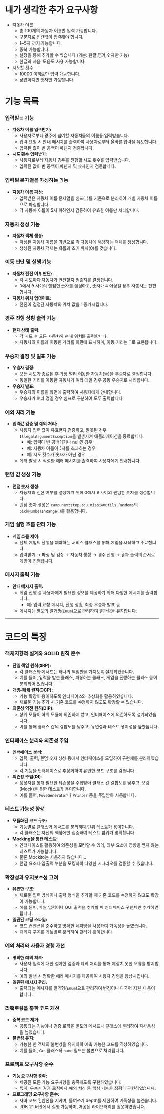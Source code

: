 # 내가 생각한 추가 요구사항

- 자동차 이름
    - 총 100개의 자동차 이름만 입력 가능합니다.
    - 구분자로 빈칸없이 입력해야 합니다.
    - 1~5자 까지 가능합니다.
    - 중복 가능합니다.
    - 설정을 통해 추가할 수 있습니다 (기본: 한글,영어,숫자만 가능)
    - 한글의 자음, 모음도 사용 가능합니다.
- 시도할 횟수
    - 10000 이하로만 입력 가능합니다.
    - 당연하지만 숫자만 가능합니다.

# 기능 목록

### **입력받는 기능**

- **자동차 이름 입력받기:**
    - 사용자로부터 경주에 참여할 자동차들의 이름을 입력받습니다.
    - 입력 요청 시 안내 메시지를 출력하여 사용자로부터 올바른 입력을 유도합니다.
    - 입력된 값이 빈 공백이 아닌지 검증합니다.
- **시도 횟수 입력받기:**
    - 사용자로부터 자동차 경주를 진행할 시도 횟수를 입력받습니다.
    - 입력된 값이 빈 공백이 아닌지 및 숫자인지 검증합니다.

### **입력된 문자열을 파싱하는 기능**

- **자동차 이름 파싱:**
    - 입력받은 자동차 이름 문자열을 쉼표(`,`)를 기준으로 분리하여 개별 자동차 이름으로 파싱합니다.
    - 각 자동차 이름이 5자 이하인지 검증하여 유효한 이름만 처리합니다.

### **자동차 생성 기능**

- **자동차 객체 생성:**
    - 파싱된 자동차 이름을 기반으로 각 자동차에 해당하는 객체를 생성합니다.
    - 생성된 자동차 객체는 이름과 초기 위치(0)를 갖습니다.

### **이동 판단 및 실행 기능**

- **자동차 전진 여부 판단:**
    - 각 시도마다 자동차가 전진할지 멈출지를 결정합니다.
    - 0에서 9 사이의 랜덤한 숫자를 생성하고, 숫자가 4 이상일 경우 자동차는 전진합니다.
- **자동차 위치 업데이트:**
    - 전진이 결정된 자동차의 위치 값을 1 증가시킵니다.

### **경주 진행 상황 출력 기능**

- **현재 상태 출력:**
    - 각 시도 후 모든 자동차의 현재 위치를 출력합니다.
    - 자동차의 이름과 이동한 거리를 화면에 표시하며, 이동 거리는 ``로 표현됩니다.

### **우승자 결정 및 발표 기능**

- **우승자 결정:**
    - 모든 시도가 종료된 후 가장 멀리 이동한 자동차(들)을 우승자로 결정합니다.
    - 동일한 거리를 이동한 자동차가 여러 대일 경우 공동 우승자로 처리합니다.
- **우승자 발표:**
    - 우승자의 이름을 화면에 출력하여 사용자에게 안내합니다.
    - 우승자가 여러 명일 경우 쉼표로 구분하여 모두 출력합니다.

### **예외 처리 기능**

- **입력값 검증 및 예외 처리:**
    - 사용자 입력 값이 유효한지 검증하고, 잘못된 경우 `IllegalArgumentException`을 발생시켜 애플리케이션을 종료합니다.
        - 예: 입력이 빈 공백이거나 null인 경우
        - 예: 자동차 이름이 5자를 초과하는 경우
        - 예: 시도 횟수가 숫자가 아닌 경우
    - 에러 발생 시 적절한 에러 메시지를 출력하여 사용자에게 안내합니다.

### **랜덤 값 생성 기능**

- **랜덤 숫자 생성:**
    - 자동차의 전진 여부를 결정하기 위해 0에서 9 사이의 랜덤한 숫자를 생성합니다.
    - 랜덤 숫자 생성은 `camp.nextstep.edu.missionutils.Randoms`의 `pickNumberInRange()`를 활용합니다.

### **게임 실행 흐름 관리 기능**

- **게임 흐름 제어:**
    - 전체 게임의 진행을 제어하는 서비스 클래스를 통해 게임을 시작하고 종료합니다.
    - 입력받기 → 파싱 및 검증 → 자동차 생성 → 경주 진행 → 결과 출력의 순서로 게임이 진행됩니다.

### **메시지 출력 기능**

- **안내 메시지 출력:**
    - 게임 진행 중 사용자에게 필요한 정보를 제공하기 위해 다양한 메시지를 출력합니다.
        - 예: 입력 요청 메시지, 진행 상황, 최종 우승자 발표 등
    - 메시지는 별도의 열거형(`Enum`)으로 관리하여 일관성을 유지합니다.

---

# 코드의 특징

### **객체지향적 설계와 SOLID 원칙 준수**

- **단일 책임 원칙(SRP):**
    - 각 클래스와 메서드는 하나의 책임만을 가지도록 설계되었습니다.
    - 예를 들어, 입력을 받는 클래스, 파싱하는 클래스, 게임을 진행하는 클래스 등이 분리되어 있습니다.
- **개방-폐쇄 원칙(OCP):**
    - 기능 확장이 용이하도록 인터페이스와 추상화를 활용하였습니다.
    - 새로운 기능 추가 시 기존 코드를 수정하지 않고도 확장할 수 있습니다.
- **의존성 역전 원칙(DIP):**
    - 상위 모듈이 하위 모듈에 의존하지 않고, 인터페이스에 의존하도록 설계되었습니다.
    - 이를 통해 클래스 간의 결합도를 낮추고, 유연성과 테스트 용이성을 높였습니다.

### **인터페이스 분리와 의존성 주입**

- **인터페이스 분리:**
    - 입력, 출력, 랜덤 숫자 생성 등에서 인터페이스를 도입하여 구현체를 분리하였습니다.
    - 각 기능을 인터페이스로 추상화하여 유연한 코드 구조를 갖습니다.
- **의존성 주입(DI):**
    - 생성자를 통해 필요한 의존성을 주입받아 클래스 간 결합도를 낮추고, 모킹(Mock)을 통한 테스트가 용이합니다.
    - 예를 들어, `MoveGenerator`나 `Printer` 등을 주입받아 사용합니다.

### **테스트 가능성 향상**

- **모듈화된 코드 구조:**
    - 기능별로 클래스와 메서드를 분리하여 단위 테스트가 용이합니다.
    - 각 클래스는 자신의 책임에만 집중하여 테스트 범위가 명확합니다.
- **Mocking을 통한 테스트:**
    - 인터페이스를 활용하여 의존성을 모킹할 수 있어, 외부 요소에 영향을 받지 않는 테스트가 가능합니다.
    - 물론 Mockito는 사용하지 않습니다…
    - 랜덤 요소나 입출력 부분을 모킹하여 다양한 시나리오를 검증할 수 있습니다.

### **확장성과 유지보수성 고려**

- **유연한 구조:**
    - 새로운 입력 방식이나 출력 형식을 추가할 때 기존 코드를 수정하지 않고도 확장이 가능합니다.
    - 예를 들어, 파일 입력이나 GUI 출력을 추가할 때 인터페이스 구현체만 추가하면 됩니다.
- **일관된 코딩 스타일:**
    - 코드 컨벤션을 준수하고 명확한 네이밍을 사용하여 가독성을 높였습니다.
    - 패키지 구조를 기능별로 분리하여 관리가 용이합니다.

### **예외 처리와 사용자 경험 개선**

- **명확한 예외 처리:**
    - 사용자 입력에 대한 철저한 검증과 예외 처리를 통해 예상치 못한 오류를 방지합니다.
    - 예외 발생 시 명확한 에러 메시지를 제공하여 사용자 경험을 향상시킵니다.
- **일관된 메시지 관리:**
    - 출력되는 메시지를 열거형(`Enum`)으로 관리하여 변경이나 다국어 지원 시 용이합니다.

### **리팩토링을 통한 코드 개선**

- **중복 코드 제거:**
    - 공통되는 기능이나 검증 로직을 별도의 메서드나 클래스에 분리하여 재사용성을 높였습니다.
- **불변성 유지:**
    - 가능한 한 객체의 불변성을 유지하여 예측 가능한 코드를 작성하였습니다.
    - 예를 들어, `Car` 클래스의 `name` 필드는 불변으로 처리됩니다.

### **프로젝트 요구사항 준수**

- **기능 요구사항 충족:**
    - 제공된 모든 기능 요구사항을 충족하도록 구현하였습니다.
    - 특히, 우승자 결정 로직이나 예외 처리 등 핵심 기능을 정확히 구현하였습니다.
- **프로그래밍 요구사항 준수:**
    - 자바 코드 컨벤션을 지키며, 들여쓰기 depth를 제한하여 가독성을 높였습니다.
    - JDK 21 버전에서 실행 가능하며, 제공된 라이브러리를 활용하였습니다.
